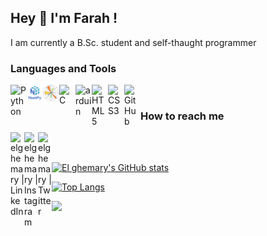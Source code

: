 ## Hey :wave: I'm Farah !
I am currently a B.Sc. student and self-thaught programmer
### Languages and Tools
<a href="https://www.python.org" target="_blank"> <img align="left" alt="Python" width="26px" src="https://github.com/elghemary/farah/blob/main/logo/Python.svg"/> </a>
<a href="https://numpy.org/" target="_blank"> <img align="left" alt="NumPy" width="26px" src="https://github.com/elghemary/elghemary/blob/main/logo/numpy.png"/> </a>
<a href="https://matplotlib.org/" target="_blank"> <img align="left" alt="matpotlib" width="26px" src="https://github.com/elghemary/elghemary/blob/main/logo/matpotlib.png"/> </a>
<a href="https://www.cprogramming.com/" target="_blank"> <img align="left" alt="C" width="26px" src="https://github.com/elghemary/farah/blob/main/logo/C.svg"/> </a>
<a href="https://www.arduino.cc/" target="_blank"><img align="left" alt="arduin" width="26px" src="https://github.com/elghemary/farah/blob/main/logo/Arduino.svg" /></a>
<a href="https://www.w3.org/html/" target="_blank"><img align="left" alt="HTML5" width="26px" src="https://github.com/elghemary/farah/blob/main/logo/html5.svg" /></a>
<a href="https://www.w3schools.com/css/" target="_blank"><img align="left" alt="CSS3" width="26px" src="https://github.com/elghemary/farah/blob/main/logo/CSS3.svg" /></a>
<img align="left" alt="GitHub" width="26px" src="https://github.com/elghemary/farah/blob/main/logo/Github.svg" />
<br />  
### How to reach me
<a href="https://linkedin.com/in/farahelghemary" target="_blank"><img align="left" alt="elghemary | LinkedIn" width="22px" src="https://github.com/elghemary/farah/blob/main/logo/linkedin.svg" />
<a href="https://instagram.com/mystemjourneyblog" target="_blank"><img align="left" alt="elghemary | Instagram" width="22px" src="https://github.com/elghemary/farah/blob/main/logo/Instagram.svg" />
<a href="https://twitter.com/Aakarsh-Bhttps://www.w3.org/html/" target="_blank"><img align="left" alt="elghemary | Twitter" width="22px" src="https://github.com/elghemary/farah/blob/main/logo/twitter.svg" />
<br />
<br />
  
![El ghemary's GitHub stats](https://github-readme-stats.vercel.app/api?username=elghemary&show_icons=true&theme=dracula)
  
[![Top Langs](https://github-readme-stats.vercel.app/api/top-langs/?username=elghemary&show_icons=true&theme=dracula)](https://github.com/anuraghazra/github-readme-stats)  
  
![](https://komarev.com/ghpvc/?username=elghemary&color=lightgrey)
